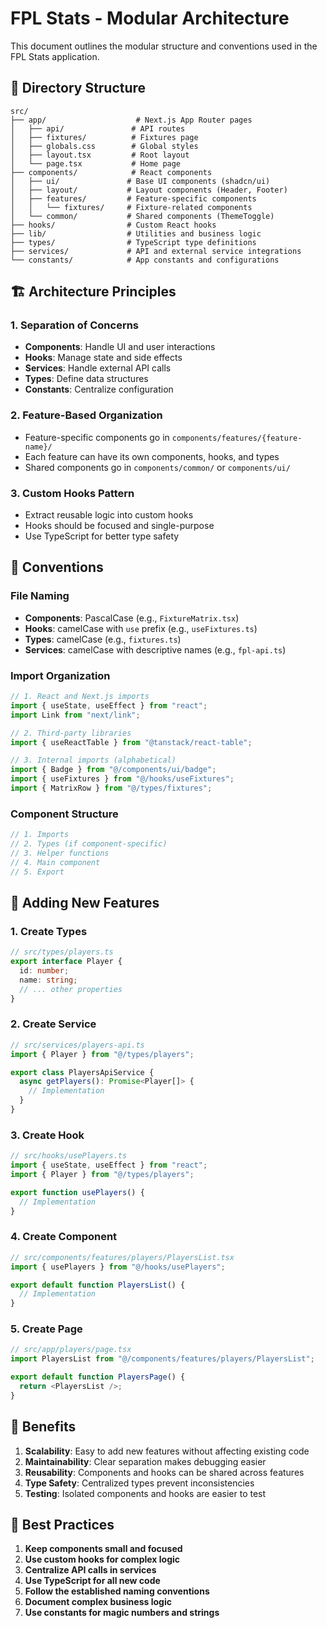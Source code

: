 # FPL Stats - Modular Architecture

This document outlines the modular structure and conventions used in the FPL Stats application.

## 📁 Directory Structure

```
src/
├── app/                    # Next.js App Router pages
│   ├── api/               # API routes
│   ├── fixtures/          # Fixtures page
│   ├── globals.css        # Global styles
│   ├── layout.tsx         # Root layout
│   └── page.tsx           # Home page
├── components/            # React components
│   ├── ui/               # Base UI components (shadcn/ui)
│   ├── layout/           # Layout components (Header, Footer)
│   ├── features/         # Feature-specific components
│   │   └── fixtures/     # Fixture-related components
│   └── common/           # Shared components (ThemeToggle)
├── hooks/                # Custom React hooks
├── lib/                  # Utilities and business logic
├── types/                # TypeScript type definitions
├── services/             # API and external service integrations
└── constants/            # App constants and configurations
```

## 🏗️ Architecture Principles

### 1. **Separation of Concerns**
- **Components**: Handle UI and user interactions
- **Hooks**: Manage state and side effects
- **Services**: Handle external API calls
- **Types**: Define data structures
- **Constants**: Centralize configuration

### 2. **Feature-Based Organization**
- Feature-specific components go in `components/features/{feature-name}/`
- Each feature can have its own components, hooks, and types
- Shared components go in `components/common/` or `components/ui/`

### 3. **Custom Hooks Pattern**
- Extract reusable logic into custom hooks
- Hooks should be focused and single-purpose
- Use TypeScript for better type safety

## 📝 Conventions

### File Naming
- **Components**: PascalCase (e.g., `FixtureMatrix.tsx`)
- **Hooks**: camelCase with `use` prefix (e.g., `useFixtures.ts`)
- **Types**: camelCase (e.g., `fixtures.ts`)
- **Services**: camelCase with descriptive names (e.g., `fpl-api.ts`)

### Import Organization
```typescript
// 1. React and Next.js imports
import { useState, useEffect } from "react";
import Link from "next/link";

// 2. Third-party libraries
import { useReactTable } from "@tanstack/react-table";

// 3. Internal imports (alphabetical)
import { Badge } from "@/components/ui/badge";
import { useFixtures } from "@/hooks/useFixtures";
import { MatrixRow } from "@/types/fixtures";
```

### Component Structure
```typescript
// 1. Imports
// 2. Types (if component-specific)
// 3. Helper functions
// 4. Main component
// 5. Export
```

## 🔧 Adding New Features

### 1. **Create Types**
```typescript
// src/types/players.ts
export interface Player {
  id: number;
  name: string;
  // ... other properties
}
```

### 2. **Create Service**
```typescript
// src/services/players-api.ts
import { Player } from "@/types/players";

export class PlayersApiService {
  async getPlayers(): Promise<Player[]> {
    // Implementation
  }
}
```

### 3. **Create Hook**
```typescript
// src/hooks/usePlayers.ts
import { useState, useEffect } from "react";
import { Player } from "@/types/players";

export function usePlayers() {
  // Implementation
}
```

### 4. **Create Component**
```typescript
// src/components/features/players/PlayersList.tsx
import { usePlayers } from "@/hooks/usePlayers";

export default function PlayersList() {
  // Implementation
}
```

### 5. **Create Page**
```typescript
// src/app/players/page.tsx
import PlayersList from "@/components/features/players/PlayersList";

export default function PlayersPage() {
  return <PlayersList />;
}
```

## 🎯 Benefits

1. **Scalability**: Easy to add new features without affecting existing code
2. **Maintainability**: Clear separation makes debugging easier
3. **Reusability**: Components and hooks can be shared across features
4. **Type Safety**: Centralized types prevent inconsistencies
5. **Testing**: Isolated components and hooks are easier to test

## 🚀 Best Practices

1. **Keep components small and focused**
2. **Use custom hooks for complex logic**
3. **Centralize API calls in services**
4. **Use TypeScript for all new code**
5. **Follow the established naming conventions**
6. **Document complex business logic**
7. **Use constants for magic numbers and strings** 